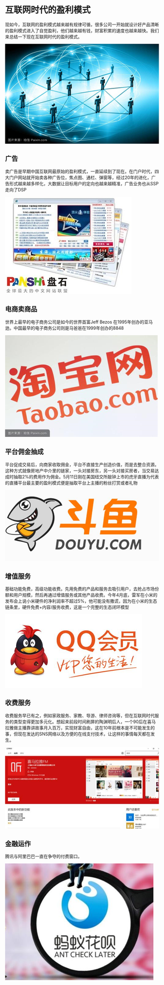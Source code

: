 # 互联网时代的盈利模式

现如今，互联网的盈利模式越来越有规律可循，很多公司一开始就设计好产品清晰的盈利模式进入了自觉盈利，他们越来越有钱，财富积累的速度也越来越快。我们来总结一下现在互联网时代的盈利模式。

![](images/lab16/7.jpg)

## 广告

卖广告是早期中国互联网最原始的盈利模式，一直延续到了现在。在门户时代，四大门户网站就开始卖各种广告位，焦点图、通栏、弹窗等，经过20年的进化，广告形式越来越多样化，大数据让目标用户的定向也越来越精准，广告业务也从SSP走向了DSP

![](images/lab16/1.jpg)

## 电商卖商品

世界上最早的电子商务公司是如今的世界首富Jeff Bezos 在1995年创办的亚马逊。中国最早的电子商务公司则是马爸爸在1999年创办的8848

![](images/lab16/2.png)

## 平台佣金抽成

平台促成交易后，向商家收取佣金，平台不直接生产创造价值，而是去整合资源。这种方式就像房地产中介里的链家，一头对接房东，另一头对接买房者，当交易达成时抽取2%的费用作为佣金。5月11日刚在美国纽交所敲钟上市的虎牙直播为代表的直播平台最主要的盈利模式便是抽取平台上主播的粉丝打赏或者礼物

![](images/lab16/3.jpg)

## 增值服务

基础功能免费，高级功能收费。先用免费的产品和服务去吸引用户，去抢占市场份额和用户规模，然后再通过增值服务或其他产品收费。今年4月底，雷军在小米的发布会上说小米硬件的净利润率不超过5%，他可能没有撒谎，因为在小米的生态链条里，硬件免费+内容/服务收费，这是一个完整的生态闭环模型

![](images/lab16/4.jpg)

## 收费服务

收费服务早已有之，例如家政服务、家教、导游、律师咨询等，但在互联网时代服务的类型变得更加多元化。想起来前段时间刷屏的陶渊明后人，一个90后在喜马拉雅做主播靠讲故事月入百万，实现财富自由，这在10年前根本是不可能发生的事，但现在发达的SNS网络以及方便的在线支付技术，让这样的事情每天都在发生。

![](images/lab16/5.jpg)

## 金融运作

腾讯与阿里巴巴一直在争夺的付费窗口。

![](images/lab16/6.jpg)